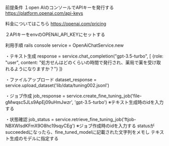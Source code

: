 前提条件
１open AIのコンソールでAPIキーを発行する
https://platform.openai.com/api-keys

料金についてはこちら
https://openai.com/pricing

２APIキーをenvのOPENAI_API_KEYにセットする

利用手順
rails console
service = OpenAiChatService.new

・テキスト生成
response = service.chat_completion("gpt-3.5-turbo", [
  {role: "user", content: "処方せんはどのくらいの時間で発行され、薬局で薬を受け取れるようになりますか？"}
])

・ファイルアップロード
dataset_response = service.upload_dataset('lib/data/tuning002.jsonl')

・ジョブ作成
job_response = service.create_fine_tuning_job('file-gMwqsc5JLs9ApEj09uHmJwzr', 'gpt-3.5-turbo')
※テキスト生成時のidを入力する

・状態確認
job_status = service.retrieve_fine_tuning_job('ftjob-NBXWIsdKFmX9O8hc19sqyCEg')
※ジョブ作成時のidを入力する
statusがsucceededになったら、fine_tuned_modelに記載された文字列をメモし
テキスト生成のモデルに指定する